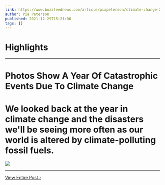 ```yaml
---
link: https://www.buzzfeednews.com/article/piapeterson/climate-change-2021-photos
author: Pia Peterson
published: 2021-12-29T15:21:00
tags: []
---
```

# Highlights


---
# Photos Show A Year Of Catastrophic Events Due To Climate Change
# We looked back at the year in climate change and the disasters we'll be seeing more often as our world is altered by climate-polluting fossil fuels.

![](https://img.buzzfeed.com/buzzfeed-static/static/2021-12/28/20/tmp/120bc7f2b7b9/tmp-name-2-8257-1640722241-11_dblbig.jpg)

---

[View Entire Post ›](https://www.buzzfeednews.com/article/piapeterson/climate-change-2021-photos)